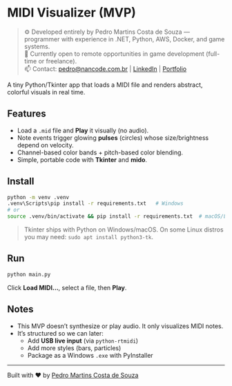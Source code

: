 # MIDI Visualizer (MVP)
> ⚙️ Developed entirely by Pedro Martins Costa de Souza — programmer with experience in .NET, Python, AWS, Docker, and game systems.  
> 🚀 Currently open to remote opportunities in game development (full-time or freelance).  
> 📫 Contact: pedro@nancode.com.br | [LinkedIn](https://www.linkedin.com/in/pedromartinscosta/) | [Portfolio](https://github.com/pedromartinscs)

A tiny Python/Tkinter app that loads a MIDI file and renders abstract, colorful visuals in real time.

## Features
- Load a `.mid` file and **Play** it visually (no audio).
- Note events trigger glowing **pulses** (circles) whose size/brightness depend on velocity.
- Channel-based color bands + pitch-based color blending.
- Simple, portable code with **Tkinter** and **mido**.

## Install

```bash
python -m venv .venv
.venv\Scripts\pip install -r requirements.txt   # Windows
# or
source .venv/bin/activate && pip install -r requirements.txt  # macOS/Linux
```

> Tkinter ships with Python on Windows/macOS. On some Linux distros you may need: `sudo apt install python3-tk`.

## Run

```bash
python main.py
```

Click **Load MIDI...**, select a file, then **Play**.

## Notes
- This MVP doesn’t synthesize or play audio. It only visualizes MIDI notes.
- It’s structured so we can later:
  - Add **USB live input** (via `python-rtmidi`)  
  - Add more styles (bars, particles)  
  - Package as a Windows `.exe` with PyInstaller

---

Built with ❤️ by [Pedro Martins Costa de Souza](https://github.com/pedromartinscs)